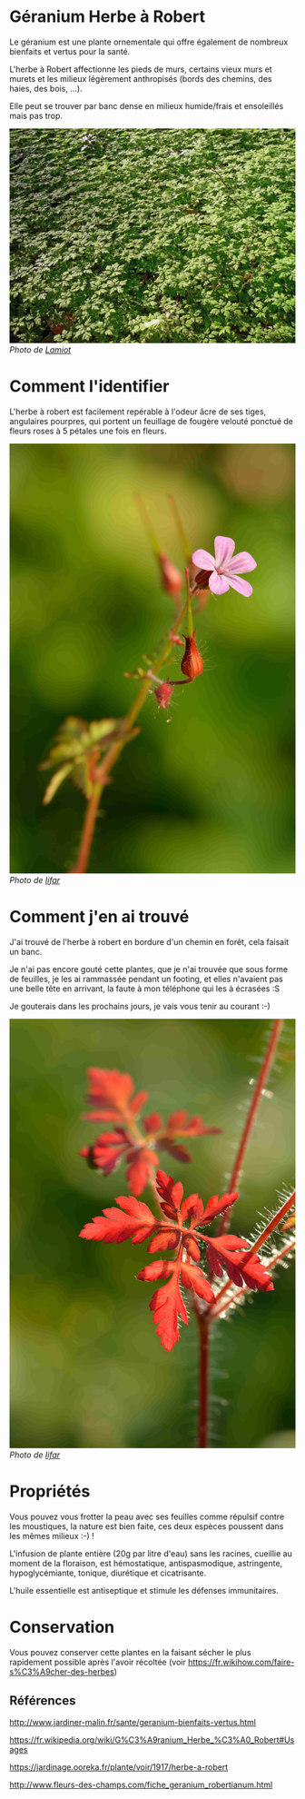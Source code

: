 # Géranium Herbe à Robert

Le géranium est une plante ornementale qui offre également de nombreux bienfaits et vertus pour la santé.

L'herbe à Robert affectionne les pieds de murs, certains vieux murs et murets et les milieux légèrement anthropisés (bords des chemins, des haies, des bois, ...).

Elle peut se trouver par banc dense en milieux humide/frais et ensoleillés mais pas trop. 

![banc](banc.jpg)
_Photo de [Lamiot](https://commons.wikimedia.org/wiki/User:Lamiot)_

# Comment l'identifier

L'herbe à robert est facilement repérable à l'odeur âcre de ses tiges, angulaires pourpres, qui portent un feuillage de fougère velouté ponctué de fleurs roses à 5 pétales une fois en fleurs.

![fleur](fleur.jpg)
_Photo de [Iifar](https://commons.wikimedia.org/wiki/User:Iifar)_

# Comment j'en ai trouvé

J'ai trouvé de l'herbe à robert en bordure d'un chemin en forêt, cela faisait un banc. 

Je n'ai pas encore gouté cette plantes, que je n'ai trouvée que sous forme de feuilles, je les ai rammassée pendant un footing, et elles n'avaient pas une belle tête en arrivant, la faute à mon téléphone qui les à écrasées :S

Je gouterais dans les prochains jours, je vais vous tenir au courant :-)

![feuilles rouges](feuillesRouges.jpg)
_Photo de [Iifar](https://commons.wikimedia.org/wiki/User:Iifar)_

# Propriétés

Vous pouvez vous frotter la peau avec ses feuilles comme répulsif contre les moustiques, la nature est bien faite, ces deux espèces poussent dans les mêmes milieux :-) !

L'infusion de plante entière (20g par litre d'eau) sans les racines, cueillie au moment de la floraison, est hémostatique, antispasmodique, astringente, hypoglycémiante, tonique, diurétique et cicatrisante.

L'huile essentielle est antiseptique et stimule les défenses immunitaires.

# Conservation

Vous pouvez conserver cette plantes en la faisant sécher le plus rapidement possible après l'avoir récoltée (voir https://fr.wikihow.com/faire-s%C3%A9cher-des-herbes)

## Références

http://www.jardiner-malin.fr/sante/geranium-bienfaits-vertus.html

https://fr.wikipedia.org/wiki/G%C3%A9ranium_Herbe_%C3%A0_Robert#Usages

https://jardinage.ooreka.fr/plante/voir/1917/herbe-a-robert

http://www.fleurs-des-champs.com/fiche_geranium_robertianum.html
